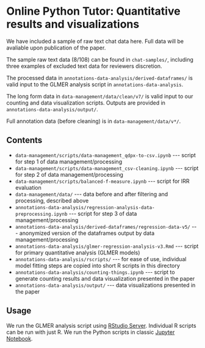 # Online Python Tutor: Quantitative results and visualizations

We have included a sample of raw text chat data here. Full data will be avaliable upon publication of the paper.

The sample raw text data (8/108) can be found in `chat-samples/`, including three examples of excluded text data for reviewers discretion.

The processed data in `annotations-data-analysis/derived-dataframes/` is valid input to the GLMER analysis script in `annotations-data-analysis`.

The long form data in `data-management/data/clean/v7/` is valid input to our counting and data visualization scripts. Outputs are provided in `annotations-data-analysis/output/`.

Full annotation data (before cleaning) is in `data-management/data/v*/`.

## Contents
- `data-management/scripts/data-management_qdpx-to-csv.ipynb` --- script for step 1 of data management/processing
- `data-management/scripts/data-management_csv-cleaning.ipynb` --- script for step 2 of data management/processing
- `data-management/scripts/balanced-f-measure.ipynb` --- script for IRR evaluation
- `data-management/data/` --- data before and after filtering and processing, described above
- `annotations-data-analysis/regression-analysis-data-preprocessing.ipynb` --- script for step 3 of data management/processing
- `annotations-data-analysis/derived-dataframes/regression-data-v5/` --- anonymized version of the dataframes output by data management/processing
- `annotations-data-analysis/glmer-regression-analysis-v3.Rmd` --- script for primary quantitative analysis (GLMER models)
- `annotations-data-analysis/rscripts/` --- for ease of use, individual model fitting steps are copied into short R scripts in this directory
- `annotations-data-analysis/counting-things.ipynb` --- script to generate counting results and data visualization presented in the paper
- `annotations-data-analysis/output/` --- data visualizations presented in the paper

## Usage
We run the GLMER analysis script using [RStudio Server](https://posit.co/download/rstudio-server/). Individual R scripts can be run with just R. 
We run the Python scripts in classic [Jupyter Notebook](https://jupyter.org/install).
